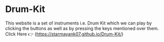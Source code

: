 # Drum-Kit
This website is a set of instruments i.e. Drum Kit which we can play by clicking the buttons as well as by pressing the keys mentioned over them.\
Click Here 👉 (https://starmayank07.github.io/Drum-Kit/)
